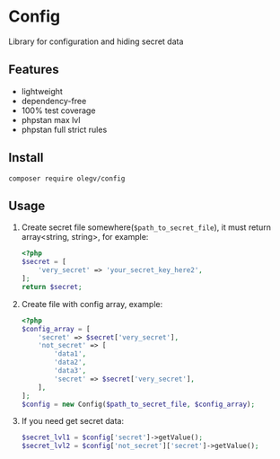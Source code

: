 # Config
Library for configuration and hiding secret data

## Features
- lightweight
- dependency-free
- 100% test coverage
- phpstan max lvl
- phpstan full strict rules

## Install
```shell
composer require olegv/config
```
## Usage
1. Create secret file somewhere(`$path_to_secret_file`), it must return array<string, string>, for example:
    ```php
    <?php
    $secret = [
        'very_secret' => 'your_secret_key_here2',
    ];
    return $secret;
    ```
2. Create file with config array, example:
    ```php
   <?php
    $config_array = [
        'secret' => $secret['very_secret'],
        'not_secret' => [
            'data1',
            'data2',
            'data3',
            'secret' => $secret['very_secret'],
        ],
    ];
    $config = new Config($path_to_secret_file, $config_array);
    ```
3. If you need get secret data:
    ```php
    $secret_lvl1 = $config['secret']->getValue();
    $secret_lvl2 = $config['not_secret']['secret']->getValue();
    ```
